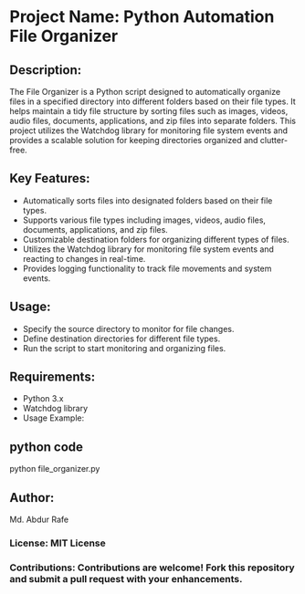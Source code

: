 # Project Name: Python Automation File Organizer

## Description:
The File Organizer is a Python script designed to automatically organize files in a specified directory into different folders based on their file types. It helps maintain a tidy file structure by sorting files such as images, videos, audio files, documents, applications, and zip files into separate folders. This project utilizes the Watchdog library for monitoring file system events and provides a scalable solution for keeping directories organized and clutter-free.

## Key Features:

- Automatically sorts files into designated folders based on their file types.
- Supports various file types including images, videos, audio files, documents, applications, and zip files.
- Customizable destination folders for organizing different types of files.
- Utilizes the Watchdog library for monitoring file system events and reacting to changes in real-time.
- Provides logging functionality to track file movements and system events.

## Usage:

- Specify the source directory to monitor for file changes.
- Define destination directories for different file types.
- Run the script to start monitoring and organizing files.

## Requirements:

- Python 3.x
- Watchdog library
- Usage Example:

## python code
python file_organizer.py

## Author:
Md. Abdur Rafe

### License: MIT License

### Contributions: Contributions are welcome! Fork this repository and submit a pull request with your enhancements.
